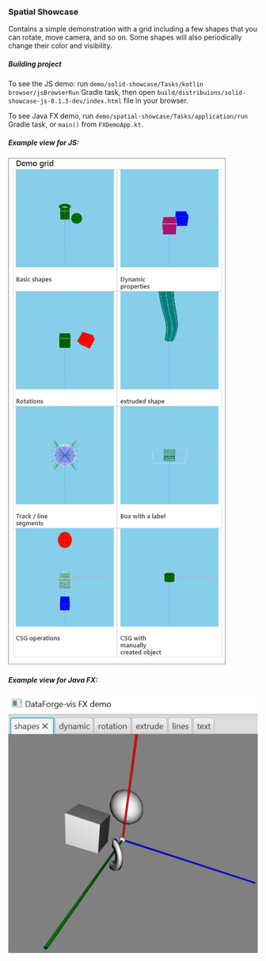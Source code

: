 ### Spatial Showcase

Contains a simple demonstration with a grid including a few shapes that you can rotate, move camera, and so on.
Some shapes will also periodically change their color and visibility.

##### Building project
 
To see the JS demo: run `demo/solid-showcase/Tasks/kotlin browser/jsBrowserRun` Gradle task, then open
`build/distribuions/solid-showcase-js-0.1.3-dev/index.html` file in your browser.

To see Java FX demo, run `demo/spatial-showcase/Tasks/application/run` Gradle task, or `main()` from `FXDemoApp.kt`.

##### Example view for JS:

![](../../docs/images/spatial-showcase.png)

##### Example view for Java FX:

![](../../docs/images/spatial-showcase-FX.png)
